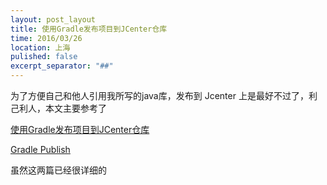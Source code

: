 ```yaml
---
layout: post_layout
title: 使用Gradle发布项目到JCenter仓库
time: 2016/03/26
location: 上海
pulished: false
excerpt_separator: "##"
---
```


为了方便自己和他人引用我所写的java库，发布到 Jcenter 上是最好不过了，利己利人，本文主要参考了

[使用Gradle发布项目到JCenter仓库](http://blog.csdn.net/maosidiaoxian/article/details/43148643)

[Gradle Publish](https://github.com/msdx/gradle-publish)

虽然这两篇已经很详细的
